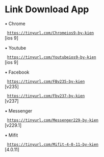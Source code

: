 # Link Download App

• Chrome

<code> https://tinyurl.com/Chromeios9-by-kien </code>
[ios 9]

• Youtube

<code> https://tinyurl.com/Youtubeios9-by-kien </code>
[ios 9]

• Facebook

<code> https://tinyurl.com/FBv235-by-kien </code>
[v235]

<code> https://tinyurl.com/Fbv237-by-kien </code>
[v237]

• Messenger

<code> https://tinyurl.com/Messenger229-by-kien </code>
[v229.1]

• Mifit

<code> https://tinyurl.com/Mifit-4-0-11-by-kien </code>
[4.0.11]
